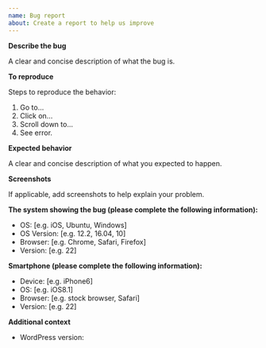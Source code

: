 ```yaml
---
name: Bug report
about: Create a report to help us improve
---
```


**Describe the bug**

A clear and concise description of what the bug is.

**To reproduce**

Steps to reproduce the behavior:

1. Go to...
2. Click on...
3. Scroll down to...
4. See error.

**Expected behavior**

A clear and concise description of what you expected to happen.

**Screenshots**

If applicable, add screenshots to help explain your problem.

**The system showing the bug (please complete the following information):**

- OS: [e.g. iOS, Ubuntu, Windows]
- OS Version: [e.g. 12.2, 16.04, 10]
- Browser: [e.g. Chrome, Safari, Firefox]
- Version: [e.g. 22]

**Smartphone (please complete the following information):**

- Device: [e.g. iPhone6]
- OS: [e.g. iOS8.1]
- Browser: [e.g. stock browser, Safari]
- Version: [e.g. 22]

**Additional context**

- WordPress version:
